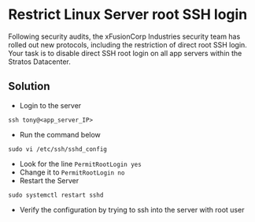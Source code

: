 # Restrict Linux Server root SSH login

Following security audits, the xFusionCorp Industries security team has rolled out new protocols, including the restriction of direct root SSH login.
Your task is to disable direct SSH root login on all app servers within the Stratos Datacenter.

## Solution

- Login to the server
```shell
ssh tony@<app_server_IP>
```
- Run the command below
```shell
sudo vi /etc/ssh/sshd_config
```
- Look for the line `PermitRootLogin yes`
- Change it to `PermitRootLogin no`
- Restart the Server
```shell
sudo systemctl restart sshd
```
- Verify the configuration by trying to ssh into the server with root user
